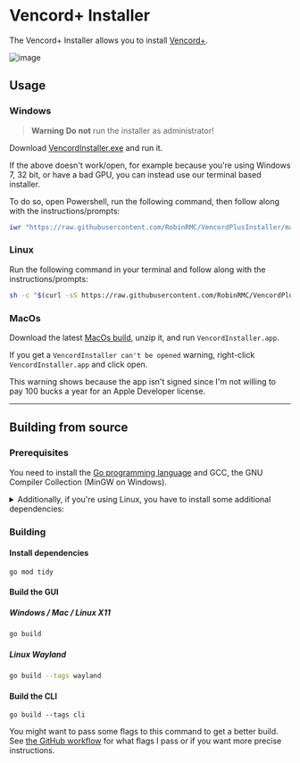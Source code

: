 # Vencord+ Installer

The Vencord+ Installer allows you to install [Vencord+](https://github.com/RobinRMC/VencordPlus).

![image](https://user-images.githubusercontent.com/45497981/226734476-5fb42420-844d-4e27-ae06-4799118e086e.png)

## Usage

### Windows

> **Warning**
**Do not** run the installer as administrator!

Download [VencordInstaller.exe](https://github.com/RobinRMC/VencordPlusInstaller/releases/latest/download/VencordInstaller.exe) and run it.

If the above doesn't work/open, for example because you're using Windows 7, 32 bit, or have a bad GPU, you can instead use our terminal based installer.

To do so, open Powershell, run the following command, then follow along with the instructions/prompts:

```ps1
iwr "https://raw.githubusercontent.com/RobinRMC/VencordPlusInstaller/main/install.ps1" -UseBasicParsing | iex
```

### Linux

Run the following command in your terminal and follow along with the instructions/prompts:

```sh
sh -c "$(curl -sS https://raw.githubusercontent.com/RobinRMC/VencordPlusInstaller/main/install.sh)"
```

### MacOs

Download the latest [MacOs build](https://github.com/RobinRMC/VencordPlusInstaller/releases/latest/download/VencordInstaller.MacOS.zip), unzip it, and run `VencordInstaller.app`.

If you get a `VencordInstaller can't be opened` warning, right-click `VencordInstaller.app` and click open.

This warning shows because the app isn't signed since I'm not willing to pay 100 bucks a year for an Apple Developer license.

___

## Building from source

### Prerequisites

You need to install the [Go programming language](https://go.dev/doc/install) and GCC, the GNU Compiler Collection (MinGW on Windows).

<details>
<summary>Additionally, if you're using Linux, you have to install some additional dependencies:</summary>

#### Base dependencies
```sh
apt install -y pkg-config libsdl2-dev libglx-dev libgl1-mesa-dev
```

#### X11 dependencies
```sh
apt install -y xorg-dev
```

#### Wayland dependencies
```sh
apt install -y libwayland-dev libxkbcommon-dev wayland-protocols extra-cmake-modules
```

</details>

### Building

#### Install dependencies

```sh
go mod tidy
```

#### Build the GUI

##### Windows / Mac / Linux X11
```sh
go build
```

##### Linux Wayland
```sh
go build --tags wayland
```

#### Build the CLI
```
go build --tags cli
```

You might want to pass some flags to this command to get a better build.
See [the GitHub workflow](https://github.com/Vendicated/VencordInstaller/blob/main/.github/workflows/release.yml) for what flags I pass or if you want more precise instructions.
